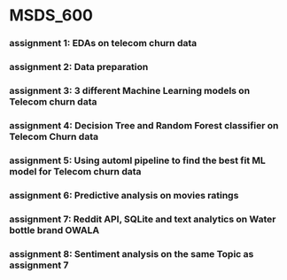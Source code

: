 # MSDS_600
### assignment 1: EDAs on telecom churn data
### assignment 2: Data preparation
### assignment 3: 3 different Machine Learning models on Telecom churn data
### assignment 4: Decision Tree and Random Forest classifier on Telecom Churn data
### assignment 5: Using automl pipeline to find the best fit ML model for Telecom churn data
### assignment 6: Predictive analysis on movies ratings
### assignment 7: Reddit API, SQLite and text analytics on Water bottle brand OWALA
### assignment 8: Sentiment analysis on the same Topic as assignment 7 
